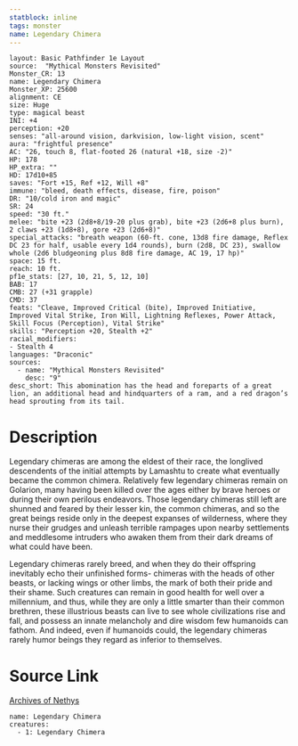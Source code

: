 ```yaml
---
statblock: inline
tags: monster
name: Legendary Chimera
---
```

```statblock
layout: Basic Pathfinder 1e Layout
source:  "Mythical Monsters Revisited"
Monster_CR: 13
name: Legendary Chimera
Monster_XP: 25600
alignment: CE
size: Huge
type: magical beast
INI: +4
perception: +20
senses: "all-around vision, darkvision, low-light vision, scent"
aura: "frightful presence"
AC: "26, touch 8, flat-footed 26 (natural +18, size -2)"
HP: 178
HP_extra: ""
HD: 17d10+85
saves: "Fort +15, Ref +12, Will +8"
immune: "bleed, death effects, disease, fire, poison"
DR: "10/cold iron and magic"
SR: 24
speed: "30 ft."
melee: "bite +23 (2d8+8/19-20 plus grab), bite +23 (2d6+8 plus burn), 2 claws +23 (1d8+8), gore +23 (2d6+8)"
special_attacks: "breath weapon (60-ft. cone, 13d8 fire damage, Reflex DC 23 for half, usable every 1d4 rounds), burn (2d8, DC 23), swallow whole (2d6 bludgeoning plus 8d8 fire damage, AC 19, 17 hp)"
space: 15 ft.
reach: 10 ft.
pf1e_stats: [27, 10, 21, 5, 12, 10]
BAB: 17
CMB: 27 (+31 grapple)
CMD: 37
feats: "Cleave, Improved Critical (bite), Improved Initiative, Improved Vital Strike, Iron Will, Lightning Reflexes, Power Attack, Skill Focus (Perception), Vital Strike"
skills: "Perception +20, Stealth +2"
racial_modifiers:
- Stealth 4
languages: "Draconic"
sources:
  - name: "Mythical Monsters Revisited"
    desc: "9"
desc_short: This abomination has the head and foreparts of a great lion, an additional head and hindquarters of a ram, and a red dragon’s head sprouting from its tail.
```
# Description
Legendary chimeras are among the eldest of their race, the longlived descendents of the initial attempts by Lamashtu to create what eventually became the common chimera. Relatively few legendary chimeras remain on Golarion, many having been killed over the ages either by brave heroes or during their own perilous endeavors. Those legendary chimeras still left are shunned and feared by their lesser kin, the common chimeras, and so the great beings reside only in the deepest expanses of wilderness, where they nurse their grudges and unleash terrible rampages upon nearby settlements and meddlesome intruders who awaken them from their dark dreams of what could have been.

Legendary chimeras rarely breed, and when they do their offspring inevitably echo their unfinished forms- chimeras with the heads of other beasts, or lacking wings or other limbs, the mark of both their pride and their shame. Such creatures can remain in good health for well over a millennium, and thus, while they are only a little smarter than their common brethren, these illustrious beasts can live to see whole civilizations rise and fall, and possess an innate melancholy and dire wisdom few humanoids can fathom. And indeed, even if humanoids could, the legendary chimeras rarely humor beings they regard as inferior to themselves.
# Source Link
[Archives of Nethys](https://aonprd.com/MonsterDisplay.aspx?ItemName=Legendary%20Chimera)
```encounter-table
name: Legendary Chimera
creatures:
  - 1: Legendary Chimera
```
